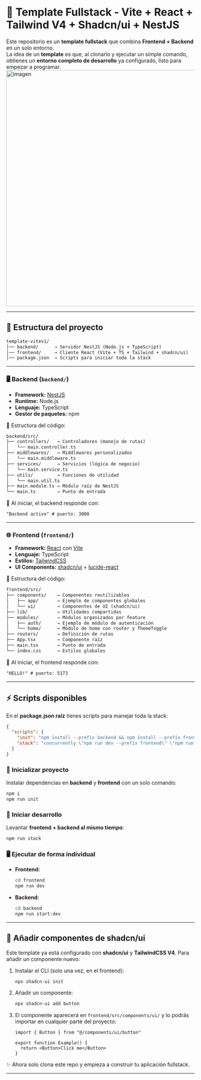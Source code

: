 # 🚀 Template Fullstack - Vite + React + Tailwind V4 + Shadcn/ui + NestJS

Este repositorio es un **template fullstack** que combina **Frontend + Backend** en un solo entorno.  
La idea de un **template** es que, al clonarlo y ejecutar un simple comando, obtienes un **entorno completo de desarrollo** ya configurado, listo para empezar a programar.
<img width="1359" height="632" alt="imagen" src="https://github.com/user-attachments/assets/0e69e197-e31e-4229-b5af-cdc24dc6e33f" />

---

## 📂 Estructura del proyecto

```markdown
template-vitev1/
│── backend/      → Servidor NestJS (Node.js + TypeScript)
│── frontend/     → Cliente React (Vite + TS + Tailwind + shadcn/ui)
│── package.json  → Scripts para iniciar toda la stack
```

---

### 🖥️ Backend (`backend/`)
- **Framework:** [NestJS](https://nestjs.com/)  
- **Runtime:** Node.js  
- **Lenguaje:** TypeScript  
- **Gestor de paquetes:** npm  

📂 Estructura del código:
```markdown
backend/src/
├── controllers/   → Controladores (manejo de rutas)
│   └── main.controller.ts
├── middlewares/   → Middlewares personalizados
│   └── main.middleware.ts
├── services/      → Servicios (lógica de negocio)
│   └── main.service.ts
├── utils/         → Funciones de utilidad
│   └── main.util.ts
├── main.module.ts → Módulo raíz de NestJS
└── main.ts        → Punto de entrada
```

📌 Al iniciar, el backend responde con:  
```markdown
"Backend activo" # puerto: 3000
```

---

### 🌐 Frontend (`frontend/`)
- **Framework:** [React](https://react.dev/) con [Vite](https://vitejs.dev/)  
- **Lenguaje:** TypeScript  
- **Estilos:** [TailwindCSS](https://tailwindcss.com/)  
- **UI Components:** [shadcn/ui](https://ui.shadcn.com/) + [lucide-react](https://lucide.dev/)  

📂 Estructura del código:

```markdown
frontend/src/
├── components/    → Componentes reutilizables
│   ├── app/       → Ejemplo de componentes globales
│   └── ui/        → Componentes de UI (shadcn/ui)
├── lib/           → Utilidades compartidas
├── modules/       → Módulos organizados por feature
│   ├── auth/      → Ejemplo de módulo de autenticación
│   └── home/      → Módulo de home con router y ThemeToggle
├── routers/       → Definición de rutas
├── App.tsx        → Componente raíz
├── main.tsx       → Punto de entrada
└── index.css      → Estilos globales
```

📌 Al iniciar, el frontend responde con:

```markdown
"HELLO!" # puerto: 5173
```

---

## ⚡ Scripts disponibles

En el **package.json raíz** tienes scripts para manejar toda la stack:

```json
{
  "scripts": {
    "init": "npm install --prefix backend && npm install --prefix frontend",
    "stack": "concurrently \"npm run dev --prefix frontend\" \"npm run start:dev --prefix backend\""
  }
}
```

### 🔧 Inicializar proyecto

Instalar dependencias en **backend** y **frontend** con un solo comando:

```bash
npm i
npm run init
```

### 🚀 Iniciar desarrollo

Levantar **frontend + backend al mismo tiempo**:

```bash
npm run stack
```

### 🖥️ Ejecutar de forma individual

* **Frontend:**

  ```bash
  cd frontend
  npm run dev
  ```
* **Backend:**

  ```bash
  cd backend
  npm run start:dev
  ```

---

## 🎨 Añadir componentes de shadcn/ui

Este template ya está configurado con **shadcn/ui** y **TailwindCSS V4**.
Para añadir un componente nuevo:

1. Instalar el CLI (solo una vez, en el frontend):

   ```bash
   npx shadcn-ui init
   ```

2. Añadir un componente:

   ```bash
   npx shadcn-ui add button
   ```

3. El componente aparecerá en `frontend/src/components/ui/`
   y lo podrás importar en cualquier parte del proyecto:

   ```tsx
   import { Button } from "@/components/ui/button"

   export function Example() {
     return <Button>Click me</Button>
   }
   ```


✨ Ahora solo clona este repo y empieza a construir tu aplicación fullstack.

---
